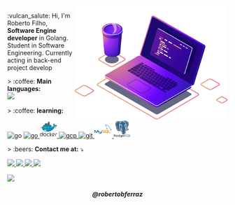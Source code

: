 <img src="https://raw.githubusercontent.com/s4mkiel/s4mkiel/main/img/ci.png" min-width="350px" max-width="350px" width="350px" align="right" alt="Computer">

<p align="left">
  :vulcan_salute: Hi, I'm Roberto Filho, <strong>Software Engine developer</strong> in Golang. <br>
  Student in Software Engineering. Currently acting in back-end project develop
</p>
<p align="left">
  > :coffee: <strong>Main languages:</strong><br>
  <img
    src="https://img.shields.io/badge/go-1C1C1C?style=flat-square&logo=go&logoColor=00FFFF"
  />
</p>
<p align="left">
  > :coffee: <strong>learning:</strong><br>
  <p align="left"> <a target="_blank" rel="noreferrer"> <img src="https://raw.githubusercontent.com/jmnote/z-icons/master/svg/javascript.svg" alt="go" width="40" height="40"/> </a> <a href="https://go.dev/" target="_blank" rel="noreferrer"> <img src="https://raw.githubusercontent.com/jmnote/z-icons/master/svg/go.svg" alt="go" width="40" height="40"/> </a> <a href="https://www.docker.com/" target="_blank" rel="noreferrer"> <img src="https://raw.githubusercontent.com/devicons/devicon/master/icons/docker/docker-original-wordmark.svg" alt="docker" width="40" height="40"/> </a> <a href="https://cloud.google.com" target="_blank" rel="noreferrer"> <img src="https://www.vectorlogo.zone/logos/google_cloud/google_cloud-icon.svg" alt="gcp" width="40" height="40"/> </a> <a href="https://git-scm.com/" target="_blank" rel="noreferrer"> <img src="https://www.vectorlogo.zone/logos/git-scm/git-scm-icon.svg" alt="git" width="40" height="40"/> </a> <a href="https://www.mysql.com/" target="_blank" rel="noreferrer"> <img src="https://raw.githubusercontent.com/devicons/devicon/master/icons/mysql/mysql-original-wordmark.svg" alt="mysql" width="40" height="40"/> </a> <a href="https://www.postgresql.org" target="_blank" rel="noreferrer"> <img src="https://raw.githubusercontent.com/devicons/devicon/master/icons/postgresql/postgresql-original-wordmark.svg" alt="postgresql" width="40" height="40"/> </a> </p>
</p>
<p align="left">
  > :beers: <strong>Contact me at:</strong> ⤵️
</p>

<p align="left">
  <a href="https://www.instagram.com/roberto.filho46/">
    <img
      src="https://img.shields.io/badge/Instagram-1A1B27?style=for-the-badge&logo=instagram&logoColor=38BCAD"
    />
  </a>
  <a href="https://twitter.com/Roberto_filho46">
    <img
      src="https://img.shields.io/badge/Twitter-1A1B27?style=for-the-badge&logo=twitter&logoColor=38BCAD"
    />
  </a>
  <a href="https://linkedin.com/in/s4mkiel">
    <img
      src="https://img.shields.io/badge/LinkedIn-1A1B27?style=for-the-badge&logo=linkedin&logoColor=38BCAD"
    />
  </a>
  <a href="mailto:roberto.filho@coding4u.tech">
    <img
      src="https://img.shields.io/badge/Email-1A1B27?style=for-the-badge&logo=gmail&logoColor=38BCAD"
    />
  </a>
</p>

  <a href="https://github.com/s4mkiel">
    <img
      align="center"
      height="150em"
      src="https://github-readme-stats.vercel.app/api/top-langs/?username=s4mkiel&show_icons=true&include_all_commits=true&count_private=true&layout=compact&theme=tokyonight"
    />
  </a>
</p>

<h5 align="center">@robertobferraz</h5>

